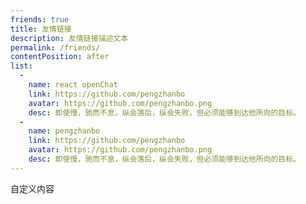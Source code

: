 ```yaml
---
friends: true
title: 友情链接
description: 友情链接描述文本
permalink: /friends/
contentPosition: after
list:
  -
    name: react openChat
    link: https://github.com/pengzhanbo
    avatar: https://github.com/pengzhanbo.png
    desc: 即使慢，驰而不息，纵会落后，纵会失败，但必须能够到达他所向的目标。
  -
    name: pengzhanbo
    link: https://github.com/pengzhanbo
    avatar: https://github.com/pengzhanbo.png
    desc: 即使慢，驰而不息，纵会落后，纵会失败，但必须能够到达他所向的目标。
---
```


自定义内容 <!-- markdown 内容 会插入到 友情链接页中 -->